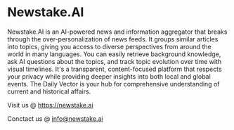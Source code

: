 # Newstake.AI

Newstake.AI is an AI-powered news and information aggregator that breaks through the over-personalization of news feeds. It groups similar articles into topics, giving you access to diverse perspectives from around the world in many languages. You can easily retrieve background knowledge, ask AI questions about the topics, and track topic evolution over time with visual timelines. It's a transparent, content-focused platform that respects your privacy while providing deeper insights into both local and global events. The Daily Vector is your hub for comprehensive understanding of current and historical affairs.

Visit us @ https://newstake.ai

Conctact us @ info@newstake.ai

